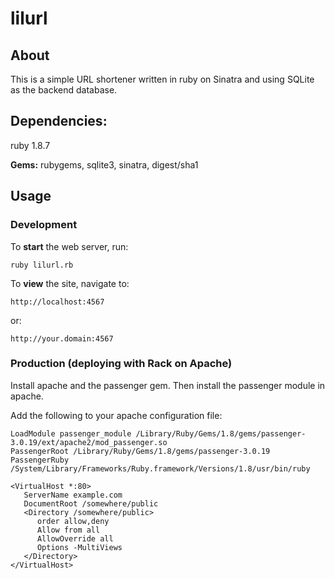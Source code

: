 # lilurl

## About

This is a simple URL shortener written in ruby on Sinatra
and using SQLite as the backend database.

## Dependencies:

ruby 1.8.7

**Gems:** rubygems, sqlite3, sinatra, digest/sha1

## Usage

### Development

To **start** the web server, run:

    ruby lilurl.rb

To **view** the site, navigate to:

    http://localhost:4567

or:

    http://your.domain:4567

### Production (deploying with Rack on Apache)

Install apache and the passenger gem. Then install the passenger module in apache.

Add the following to your apache configuration file:

    LoadModule passenger_module /Library/Ruby/Gems/1.8/gems/passenger-3.0.19/ext/apache2/mod_passenger.so
    PassengerRoot /Library/Ruby/Gems/1.8/gems/passenger-3.0.19
    PassengerRuby /System/Library/Frameworks/Ruby.framework/Versions/1.8/usr/bin/ruby

    <VirtualHost *:80>
       ServerName example.com
       DocumentRoot /somewhere/public    
       <Directory /somewhere/public>
          order allow,deny
          Allow from all
          AllowOverride all
          Options -MultiViews
       </Directory>
    </VirtualHost>
